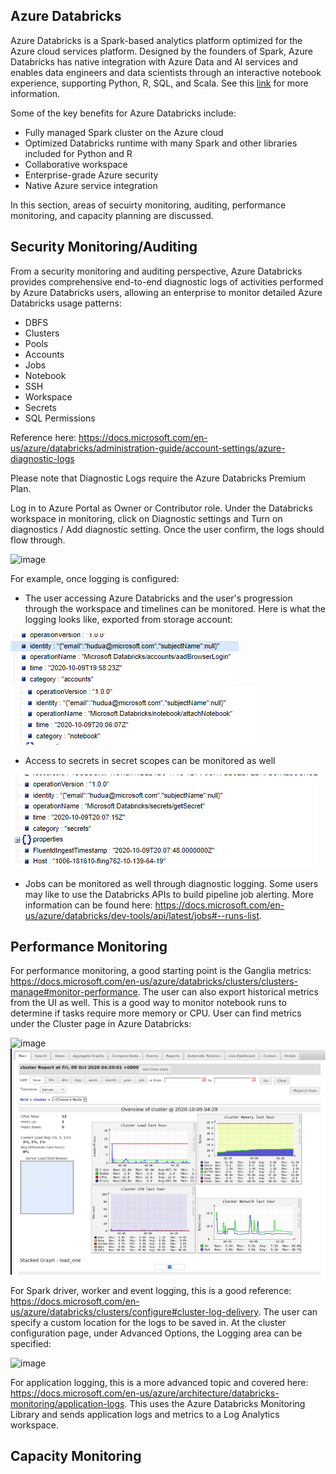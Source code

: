 ## Azure Databricks


Azure Databricks is a Spark-based analytics platform optimized for the Azure cloud services platform. Designed by the founders of Spark, Azure Databricks has native integration with Azure Data and AI services and enables data engineers and data scientists through an interactive notebook experience, supporting Python, R, SQL, and Scala. See this [link](https://docs.microsoft.com/en-us/azure/databricks/) for more information.

Some of the key benefits for Azure Databricks include:
* Fully managed Spark cluster on the Azure cloud
* Optimized Databricks runtime with many Spark and other libraries included for Python and R
* Collaborative workspace
* Enterprise-grade Azure security
* Native Azure service integration

In this section, areas of secuirty monitoring, auditing, performance monitoring, and capacity planning are discussed.

## Security Monitoring/Auditing

From a security monitoring and auditing perspective, Azure Databricks provides comprehensive end-to-end diagnostic logs of activities performed by Azure Databricks users, allowing an enterprise to monitor detailed Azure Databricks usage patterns:

*	DBFS
*	Clusters
*	Pools
*	Accounts
*	Jobs
*	Notebook
*	SSH
*	Workspace
*	Secrets
*	SQL Permissions

Reference here: https://docs.microsoft.com/en-us/azure/databricks/administration-guide/account-settings/azure-diagnostic-logs

Please note that Diagnostic Logs require the Azure Databricks Premium Plan. 

Log in to Azure Portal as Owner or Contributor role. Under the Databricks workspace in monitoring, click on Diagnostic settings and Turn on diagnostics / Add diagnostic setting. Once the user confirm, the logs should flow through.

![image](https://docs.microsoft.com/en-us/azure/databricks/_static/images/audit-logs/azure-diagnostic-settings.png)

For example, once logging is configured:
* The user accessing Azure Databricks and the user's progression through the workspace and timelines can be monitored. Here is what the logging looks like, exported from storage account:

![adbaad](/monitoring/assets/images/adbaad.PNG)
![adbnotebook](/monitoring/assets/images/adbnotebook.PNG)

* Access to secrets in secret scopes can be monitored as well

![adbsecret](/monitoring/assets/images/adbsecret.PNG)

* Jobs can be monitored as well through diagnostic logging. Some users may like to use the Databricks APIs to build pipeline job alerting. More information can be found here: https://docs.microsoft.com/en-us/azure/databricks/dev-tools/api/latest/jobs#--runs-list.

## Performance Monitoring

For performance monitoring, a good starting point is the Ganglia metrics: https://docs.microsoft.com/en-us/azure/databricks/clusters/clusters-manage#monitor-performance. The user can also export historical metrics from the UI as well. This is a good way to monitor notebook runs to determine if tasks require more memory or CPU. User can find metrics under the Cluster page in Azure Databricks:

![image](https://docs.microsoft.com/en-us/azure/databricks/_static/images/clusters/metrics-tab.png)
![adbmetrics](/monitoring/assets/images/adbmetrics.PNG)

For Spark driver, worker and event logging, this is a good reference: https://docs.microsoft.com/en-us/azure/databricks/clusters/configure#cluster-log-delivery. The user can specify a custom location for the logs to be saved in. At the cluster configuration page, under Advanced Options, the Logging area can be specified:

![image](https://docs.microsoft.com/en-us/azure/databricks/_static/images/clusters/log-delivery-azure.png)

For application logging, this is a more advanced topic and covered here: https://docs.microsoft.com/en-us/azure/architecture/databricks-monitoring/application-logs. This uses the Azure Databricks Monitoring Library and sends application logs and metrics to a Log Analytics workspace.









## Capacity Monitoring

